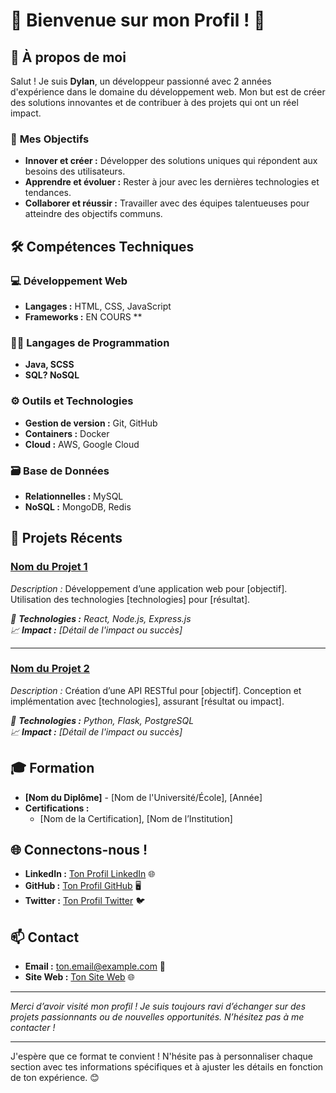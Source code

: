 # 🌟 **Bienvenue sur mon Profil !** 🌟

## 👋 **À propos de moi**

Salut ! Je suis **Dylan**, un développeur passionné avec 2 années d'expérience dans le domaine du développement web. Mon but est de créer des solutions innovantes et de contribuer à des projets qui ont un réel impact.

### 🎯 **Mes Objectifs**

- **Innover et créer :** Développer des solutions uniques qui répondent aux besoins des utilisateurs.
- **Apprendre et évoluer :** Rester à jour avec les dernières technologies et tendances.
- **Collaborer et réussir :** Travailler avec des équipes talentueuses pour atteindre des objectifs communs.

## 🛠️ **Compétences Techniques**

### 💻 **Développement Web**
- **Langages :** HTML, CSS, JavaScript
- **Frameworks :** EN COURS **

### 🧑‍💻 **Langages de Programmation**
- **Java, SCSS**
- **SQL? NoSQL**

### ⚙️ **Outils et Technologies**
- **Gestion de version :** Git, GitHub
- **Containers :** Docker
- **Cloud :** AWS, Google Cloud

### 🗃️ **Base de Données**
- **Relationnelles :** MySQL
- **NoSQL :** MongoDB, Redis


## 🚀 **Projets Récents**

### **[Nom du Projet 1](lien-du-projet1)**

*Description :* Développement d’une application web pour [objectif]. Utilisation des technologies [technologies] pour [résultat].

*🔧 **Technologies :** React, Node.js, Express.js*  
*📈 **Impact :** [Détail de l'impact ou succès]*

---

### **[Nom du Projet 2](lien-du-projet2)**

*Description :* Création d’une API RESTful pour [objectif]. Conception et implémentation avec [technologies], assurant [résultat ou impact].

*🔧 **Technologies :** Python, Flask, PostgreSQL*  
*📈 **Impact :** [Détail de l'impact ou succès]*

## 🎓 **Formation**

- **[Nom du Diplôme]** - [Nom de l'Université/École], [Année]
- **Certifications :** 
  - [Nom de la Certification], [Nom de l’Institution]

## 🌐 **Connectons-nous !**

- **LinkedIn :** [Ton Profil LinkedIn](lien) 🌐
- **GitHub :** [Ton Profil GitHub](lien) 🖥️
- **Twitter :** [Ton Profil Twitter](lien) 🐦

## 📫 **Contact**

- **Email :** [ton.email@example.com](mailto:ton.email@example.com) 📧
- **Site Web :** [Ton Site Web](lien) 🌐

---

*Merci d’avoir visité mon profil ! Je suis toujours ravi d’échanger sur des projets passionnants ou de nouvelles opportunités. N’hésitez pas à me contacter !*

---

J'espère que ce format te convient ! N'hésite pas à personnaliser chaque section avec tes informations spécifiques et à ajuster les détails en fonction de ton expérience. 😊
